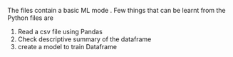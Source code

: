 The files contain a basic ML mode .
Few things that can be learnt from the Python files are 
1) Read a csv file using Pandas
2) Check descriptive summary of the dataframe
3)  create a model to train Dataframe
